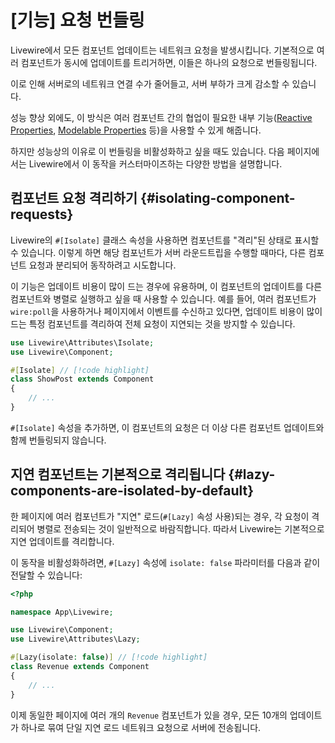 # [기능] 요청 번들링
Livewire에서 모든 컴포넌트 업데이트는 네트워크 요청을 발생시킵니다. 기본적으로 여러 컴포넌트가 동시에 업데이트를 트리거하면, 이들은 하나의 요청으로 번들링됩니다.

이로 인해 서버로의 네트워크 연결 수가 줄어들고, 서버 부하가 크게 감소할 수 있습니다.

성능 향상 외에도, 이 방식은 여러 컴포넌트 간의 협업이 필요한 내부 기능([Reactive Properties](/livewire/3.x/nesting#reactive-props), [Modelable Properties](/livewire/3.x/nesting#binding-to-child-data-using-wiremodel) 등)을 사용할 수 있게 해줍니다.

하지만 성능상의 이유로 이 번들링을 비활성화하고 싶을 때도 있습니다. 다음 페이지에서는 Livewire에서 이 동작을 커스터마이즈하는 다양한 방법을 설명합니다.

## 컴포넌트 요청 격리하기 {#isolating-component-requests}

Livewire의 `#[Isolate]` 클래스 속성을 사용하면 컴포넌트를 "격리"된 상태로 표시할 수 있습니다. 이렇게 하면 해당 컴포넌트가 서버 라운드트립을 수행할 때마다, 다른 컴포넌트 요청과 분리되어 동작하려고 시도합니다.

이 기능은 업데이트 비용이 많이 드는 경우에 유용하며, 이 컴포넌트의 업데이트를 다른 컴포넌트와 병렬로 실행하고 싶을 때 사용할 수 있습니다. 예를 들어, 여러 컴포넌트가 `wire:poll`을 사용하거나 페이지에서 이벤트를 수신하고 있다면, 업데이트 비용이 많이 드는 특정 컴포넌트를 격리하여 전체 요청이 지연되는 것을 방지할 수 있습니다.
```php
use Livewire\Attributes\Isolate;
use Livewire\Component;

#[Isolate] // [!code highlight]
class ShowPost extends Component
{
    // ...
}
```

`#[Isolate]` 속성을 추가하면, 이 컴포넌트의 요청은 더 이상 다른 컴포넌트 업데이트와 함께 번들링되지 않습니다.

## 지연 컴포넌트는 기본적으로 격리됩니다 {#lazy-components-are-isolated-by-default}

한 페이지에 여러 컴포넌트가 "지연" 로드(`#[Lazy]` 속성 사용)되는 경우, 각 요청이 격리되어 병렬로 전송되는 것이 일반적으로 바람직합니다. 따라서 Livewire는 기본적으로 지연 업데이트를 격리합니다.

이 동작을 비활성화하려면, `#[Lazy]` 속성에 `isolate: false` 파라미터를 다음과 같이 전달할 수 있습니다:

```php
<?php

namespace App\Livewire;

use Livewire\Component;
use Livewire\Attributes\Lazy;

#[Lazy(isolate: false)] // [!code highlight]
class Revenue extends Component
{
    // ...
}
```

이제 동일한 페이지에 여러 개의 `Revenue` 컴포넌트가 있을 경우, 모든 10개의 업데이트가 하나로 묶여 단일 지연 로드 네트워크 요청으로 서버에 전송됩니다.
